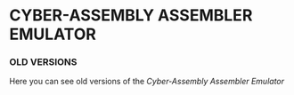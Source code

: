 # CYBER-ASSEMBLY ASSEMBLER EMULATOR
### **OLD VERSIONS**
Here you can see old versions of the *Cyber-Assembly Assembler Emulator*
